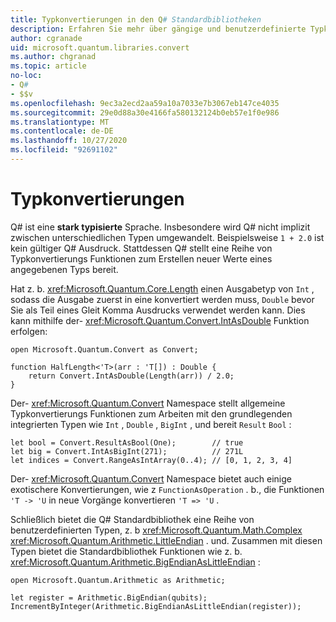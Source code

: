```yaml
---
title: Typkonvertierungen in den Q# Standardbibliotheken
description: Erfahren Sie mehr über gängige und benutzerdefinierte Typkonvertierungs Funktionen in den Q# Standardbibliotheken.
author: cgranade
uid: microsoft.quantum.libraries.convert
ms.author: chgranad
ms.topic: article
no-loc:
- Q#
- $$v
ms.openlocfilehash: 9ec3a2ecd2aa59a10a7033e7b3067eb147ce4035
ms.sourcegitcommit: 29e0d88a30e4166fa580132124b0eb57e1f0e986
ms.translationtype: MT
ms.contentlocale: de-DE
ms.lasthandoff: 10/27/2020
ms.locfileid: "92691102"
---
```

# <a name="type-conversions"></a>Typkonvertierungen #

Q# ist eine **stark typisierte** Sprache.
Insbesondere wird Q# nicht implizit zwischen unterschiedlichen Typen umgewandelt. Beispielsweise `1 + 2.0` ist kein gültiger Q# Ausdruck.
Stattdessen Q# stellt eine Reihe von Typkonvertierungs Funktionen zum Erstellen neuer Werte eines angegebenen Typs bereit.

Hat z. b. <xref:Microsoft.Quantum.Core.Length> einen Ausgabetyp von `Int` , sodass die Ausgabe zuerst in eine konvertiert werden muss, `Double` bevor Sie als Teil eines Gleit Komma Ausdrucks verwendet werden kann.
Dies kann mithilfe der- <xref:Microsoft.Quantum.Convert.IntAsDouble> Funktion erfolgen:

```qsharp
open Microsoft.Quantum.Convert as Convert;

function HalfLength<'T>(arr : 'T[]) : Double {
    return Convert.IntAsDouble(Length(arr)) / 2.0;
}
```

Der- <xref:Microsoft.Quantum.Convert> Namespace stellt allgemeine Typkonvertierungs Funktionen zum Arbeiten mit den grundlegenden integrierten Typen wie `Int` , `Double` , `BigInt` , und bereit `Result` `Bool` :

```qsharp
let bool = Convert.ResultAsBool(One);        // true
let big = Convert.IntAsBigInt(271);          // 271L
let indices = Convert.RangeAsIntArray(0..4); // [0, 1, 2, 3, 4]
```

Der- <xref:Microsoft.Quantum.Convert> Namespace bietet auch einige exotischere Konvertierungen, wie z `FunctionAsOperation` . b., die Funktionen `'T -> 'U` in neue Vorgänge konvertieren `'T => 'U` .

Schließlich bietet die Q# Standardbibliothek eine Reihe von benutzerdefinierten Typen, z. b <xref:Microsoft.Quantum.Math.Complex> <xref:Microsoft.Quantum.Arithmetic.LittleEndian> . und.
Zusammen mit diesen Typen bietet die Standardbibliothek Funktionen wie z. b. <xref:Microsoft.Quantum.Arithmetic.BigEndianAsLittleEndian> :

```Q#
open Microsoft.Quantum.Arithmetic as Arithmetic;

let register = Arithmetic.BigEndian(qubits);
IncrementByInteger(Arithmetic.BigEndianAsLittleEndian(register));
```
